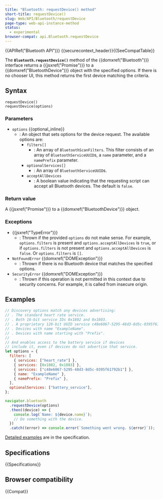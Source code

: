 ```yaml
---
title: "Bluetooth: requestDevice() method"
short-title: requestDevice()
slug: Web/API/Bluetooth/requestDevice
page-type: web-api-instance-method
status:
  - experimental
browser-compat: api.Bluetooth.requestDevice
---
```


{{APIRef("Bluetooth API")}} {{securecontext_header}}{{SeeCompatTable}}

The **`Bluetooth.requestDevice()`** method of the
{{domxref("Bluetooth")}} interface returns a {{jsxref("Promise")}} to a
{{domxref("BluetoothDevice")}} object with the specified options. If there is no chooser
UI, this method returns the first device matching the criteria.

## Syntax

```js-nolint
requestDevice()
requestDevice(options)
```

### Parameters

- `options` {{optional_inline}}
  - : An object that sets options for the device request. The available options are:
    - `filters[]`
      - : An array of `BluetoothScanFilters`. This
        filter consists of an array of `BluetoothServiceUUID`s, a
        `name` parameter, and a `namePrefix` parameter.
    - `optionalServices[]`
      - : An array of `BluetoothServiceUUID`s.
    - `acceptAllDevices`
      - : A boolean value indicating that the
        requesting script can accept all Bluetooth devices. The default is
        `false`.

### Return value

A {{jsxref("Promise")}} to a {{domxref("BluetoothDevice")}} object.

### Exceptions

- {{jsxref("TypeError")}}
  - : Thrown if the provided `options` do not make sense. For example,
    `options.filters` is present and `options.acceptAllDevices` is
    `true`, or if `options.filters` is not present and
    `options.acceptAllDevices` is `false`. Or
    `options.filters` is `[]`.
- `NotFoundError` {{domxref("DOMException")}}
  - : Thrown if there is no Bluetooth device that matches the specified options.
- `SecurityError` {{domxref("DOMException")}}
  - : Thrown if this operation is not permitted in this context due to security concerns. For
    example, it is called from insecure origin.

## Examples

```js
// Discovery options match any devices advertising:
// . The standard heart rate service.
// . Both 16-bit service IDs 0x1802 and 0x1803.
// . A proprietary 128-bit UUID service c48e6067-5295-48d3-8d5c-0395f61792b1.
// . Devices with name "ExampleName".
// . Devices with name starting with "Prefix".
//
// And enables access to the battery service if devices
// include it, even if devices do not advertise that service.
let options = {
  filters: [
    { services: ["heart_rate"] },
    { services: [0x1802, 0x1803] },
    { services: ["c48e6067-5295-48d3-8d5c-0395f61792b1"] },
    { name: "ExampleName" },
    { namePrefix: "Prefix" },
  ],
  optionalServices: ["battery_service"],
};

navigator.bluetooth
  .requestDevice(options)
  .then((device) => {
    console.log(`Name: ${device.name}`);
    // Do something with the device.
  })
  .catch((error) => console.error(`Something went wrong. ${error}`));
```

[Detailed examples](https://webbluetoothcg.github.io/web-bluetooth/#example-filter-by-services) are in the specification.

## Specifications

{{Specifications}}

## Browser compatibility

{{Compat}}
